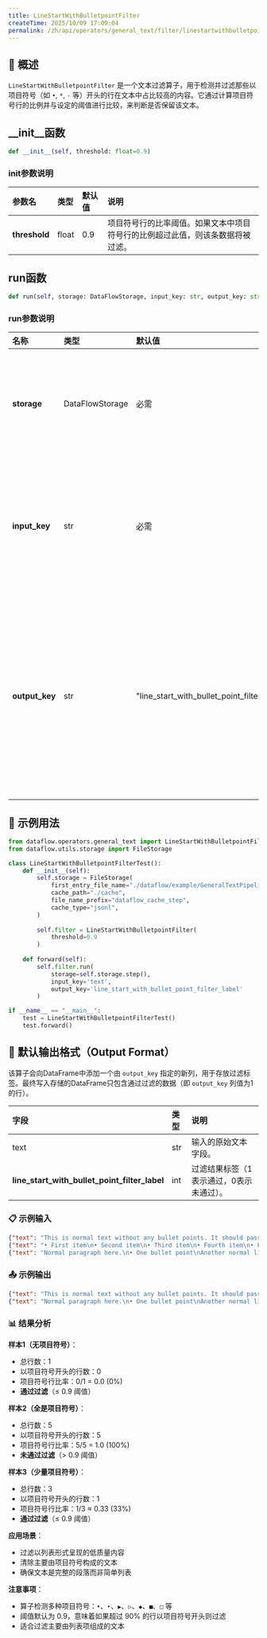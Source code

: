 ```yaml
---
title: LineStartWithBulletpointFilter
createTime: 2025/10/09 17:09:04
permalink: /zh/api/operators/general_text/filter/linestartwithbulletpointfilter/
---
```


## 📘 概述

`LineStartWithBulletpointFilter` 是一个文本过滤算子，用于检测并过滤那些以项目符号（如 `•`, `*`, `-` 等）开头的行在文本中占比较高的内容。它通过计算项目符号行的比例并与设定的阈值进行比较，来判断是否保留该文本。

## __init__函数

```python
def __init__(self, threshold: float=0.9)
```

### init参数说明

| 参数名 | 类型 | 默认值 | 说明 |
| :---------- | :---- | :------ | :----------------------------------------------------------- |
| **threshold** | float | 0.9 | 项目符号行的比率阈值。如果文本中项目符号行的比例超过此值，则该条数据将被过滤。 |

## run函数

```python
def run(self, storage: DataFlowStorage, input_key: str, output_key: str='line_start_with_bullet_point_filter_label')
```

### run参数说明

| 名称 | 类型 | 默认值 | 说明 |
| :----------- | :---------------- | :------------------------------------------- | :------------------------------------- |
| **storage** | DataFlowStorage | 必需 | 数据流存储实例，负责读取与写入数据。 |
| **input_key** | str | 必需 | 输入列名，对应需要进行过滤检查的文本字段。 |
| **output_key** | str | "line_start_with_bullet_point_filter_label" | 输出列名，用于存储过滤结果的标签（1 表示通过，0 表示未通过）。 |

## 🧠 示例用法

```python
from dataflow.operators.general_text import LineStartWithBulletpointFilter
from dataflow.utils.storage import FileStorage

class LineStartWithBulletpointFilterTest():
    def __init__(self):
        self.storage = FileStorage(
            first_entry_file_name="./dataflow/example/GeneralTextPipeline/line_start_with_bulletpoint_test_input.jsonl",
            cache_path="./cache",
            file_name_prefix="dataflow_cache_step",
            cache_type="jsonl",
        )
        
        self.filter = LineStartWithBulletpointFilter(
            threshold=0.9
        )
        
    def forward(self):
        self.filter.run(
            storage=self.storage.step(),
            input_key='text',
            output_key='line_start_with_bullet_point_filter_label'
        )

if __name__ == "__main__":
    test = LineStartWithBulletpointFilterTest()
    test.forward()
```

## 🧾 默认输出格式（Output Format）

该算子会向DataFrame中添加一个由 `output_key` 指定的新列，用于存放过滤标签。最终写入存储的DataFrame只包含通过过滤的数据（即 `output_key` 列值为1的行）。

| 字段 | 类型 | 说明 |
| :------------------------------------------- | :--- | :------------------------------------------------------------------- |
| text | str | 输入的原始文本字段。 |
| **line_start_with_bullet_point_filter_label** | int | 过滤结果标签（1表示通过，0表示未通过）。 |

### 📋 示例输入

```json
{"text": "This is normal text without any bullet points. It should pass the filter."}
{"text": "• First item\n• Second item\n• Third item\n• Fourth item\n• Fifth item"}
{"text": "Normal paragraph here.\n• One bullet point\nAnother normal line."}
```

### 📤 示例输出

```json
{"text": "This is normal text without any bullet points. It should pass the filter.", "line_start_with_bullet_point_filter_label": 1}
{"text": "Normal paragraph here.\n• One bullet point\nAnother normal line.", "line_start_with_bullet_point_filter_label": 1}
```

### 📊 结果分析

**样本1（无项目符号）**：
- 总行数：1
- 以项目符号开头的行数：0
- 项目符号行比率：0/1 = 0.0 (0%)
- **通过过滤**（≤ 0.9 阈值）

**样本2（全是项目符号）**：
- 总行数：5
- 以项目符号开头的行数：5
- 项目符号行比率：5/5 = 1.0 (100%)
- **未通过过滤**（> 0.9 阈值）

**样本3（少量项目符号）**：
- 总行数：3
- 以项目符号开头的行数：1
- 项目符号行比率：1/3 ≈ 0.33 (33%)
- **通过过滤**（≤ 0.9 阈值）

**应用场景**：
- 过滤以列表形式呈现的低质量内容
- 清除主要由项目符号构成的文本
- 确保文本是完整的段落而非简单列表

**注意事项**：
- 算子检测多种项目符号：`•`、`‣`、`▶`、`▷`、`◆`、`■`、`□` 等
- 阈值默认为 0.9，意味着如果超过 90% 的行以项目符号开头则过滤
- 适合过滤主要由列表项组成的文本
